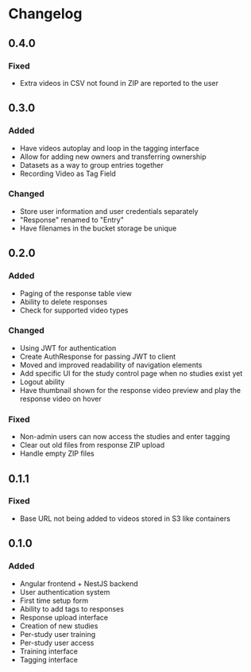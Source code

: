 # Changelog

## 0.4.0

### Fixed

* Extra videos in CSV not found in ZIP are reported to the user

## 0.3.0

### Added

* Have videos autoplay and loop in the tagging interface
* Allow for adding new owners and transferring ownership
* Datasets as a way to group entries together
* Recording Video as Tag Field

### Changed

* Store user information and user credentials separately
* "Response" renamed to "Entry"
* Have filenames in the bucket storage be unique

## 0.2.0

### Added

* Paging of the response table view
* Ability to delete responses
* Check for supported video types

### Changed

* Using JWT for authentication
* Create AuthResponse for passing JWT to client
* Moved and improved readability of navigation elements
* Add specific UI for the study control page when no studies exist yet
* Logout ability
* Have thumbnail shown for the response video preview and play the response video on hover

### Fixed

* Non-admin users can now access the studies and enter tagging
* Clear out old files from response ZIP upload
* Handle empty ZIP files

## 0.1.1

### Fixed

* Base URL not being added to videos stored in S3 like containers

## 0.1.0

### Added

* Angular frontend + NestJS backend
* User authentication system
* First time setup form
* Ability to add tags to responses
* Response upload interface
* Creation of new studies
* Per-study user training
* Per-study user access
* Training interface
* Tagging interface
